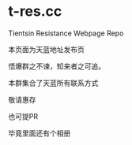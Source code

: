 # t-res.cc
Tientsin Resistance Webpage Repo


本页面为天蓝地址发布页

悟爆群之不谏，知来者之可追。

本群集合了天蓝所有联系方式

敬请惠存

也可提PR

毕竟里面还有个相册


